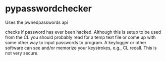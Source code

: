 # pypasswordchecker
Uses the pwnedpasswords api

checks if password has ever been hacked.
Although this is setup to be  used from the CL you should probably read for
a temp  text file or come up with some other way to input passwords to program.
A keylogger or other software can see and/or memorize your  keystrokes, e.g.,
CL recall.  This is not  very secure.
